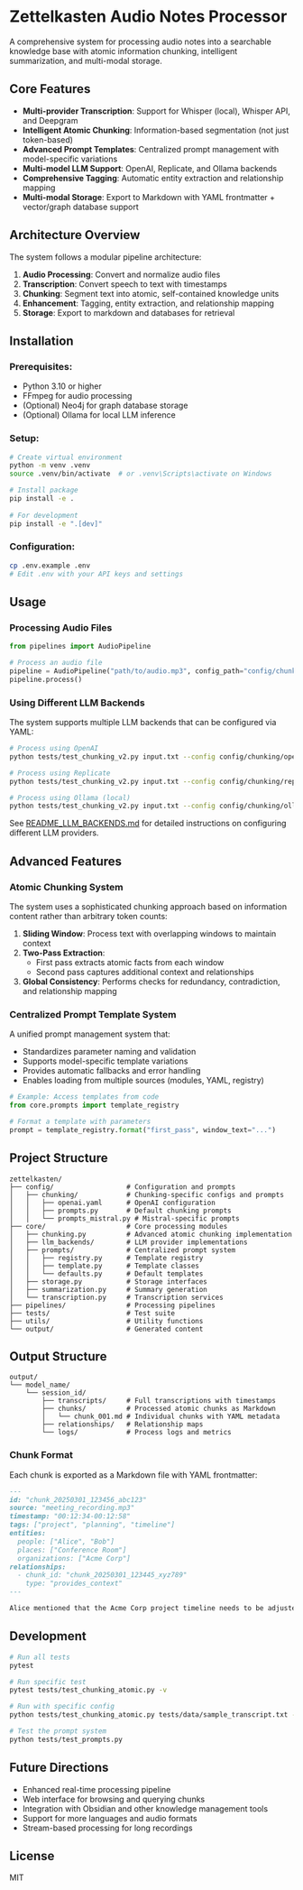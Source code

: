 # Zettelkasten Audio Notes Processor

A comprehensive system for processing audio notes into a searchable knowledge base with atomic information chunking, intelligent summarization, and multi-modal storage.

## Core Features

- **Multi-provider Transcription**: Support for Whisper (local), Whisper API, and Deepgram
- **Intelligent Atomic Chunking**: Information-based segmentation (not just token-based)
- **Advanced Prompt Templates**: Centralized prompt management with model-specific variations
- **Multi-model LLM Support**: OpenAI, Replicate, and Ollama backends
- **Comprehensive Tagging**: Automatic entity extraction and relationship mapping
- **Multi-modal Storage**: Export to Markdown with YAML frontmatter + vector/graph database support

## Architecture Overview

The system follows a modular pipeline architecture:

1. **Audio Processing**: Convert and normalize audio files
2. **Transcription**: Convert speech to text with timestamps
3. **Chunking**: Segment text into atomic, self-contained knowledge units
4. **Enhancement**: Tagging, entity extraction, and relationship mapping
5. **Storage**: Export to markdown and databases for retrieval

## Installation

### Prerequisites:
- Python 3.10 or higher
- FFmpeg for audio processing
- (Optional) Neo4j for graph database storage
- (Optional) Ollama for local LLM inference

### Setup:
```bash
# Create virtual environment
python -m venv .venv
source .venv/bin/activate  # or .venv\Scripts\activate on Windows

# Install package
pip install -e .
   
# For development
pip install -e ".[dev]"
```

### Configuration:
```bash
cp .env.example .env
# Edit .env with your API keys and settings
```

## Usage

### Processing Audio Files
```python
from pipelines import AudioPipeline

# Process an audio file
pipeline = AudioPipeline("path/to/audio.mp3", config_path="config/chunking/openai.yaml")
pipeline.process()
```

### Using Different LLM Backends
The system supports multiple LLM backends that can be configured via YAML:

```bash
# Process using OpenAI
python tests/test_chunking_v2.py input.txt --config config/chunking/openai.yaml

# Process using Replicate
python tests/test_chunking_v2.py input.txt --config config/chunking/replicate_mistral_instruct.yaml

# Process using Ollama (local)
python tests/test_chunking_v2.py input.txt --config config/chunking/ollama_mistral.yaml
```

See [README_LLM_BACKENDS.md](README_LLM_BACKENDS.md) for detailed instructions on configuring different LLM providers.

## Advanced Features

### Atomic Chunking System
The system uses a sophisticated chunking approach based on information content rather than arbitrary token counts:

1. **Sliding Window**: Process text with overlapping windows to maintain context
2. **Two-Pass Extraction**:
   - First pass extracts atomic facts from each window
   - Second pass captures additional context and relationships
3. **Global Consistency**: Performs checks for redundancy, contradiction, and relationship mapping

### Centralized Prompt Template System
A unified prompt management system that:

- Standardizes parameter naming and validation
- Supports model-specific template variations
- Provides automatic fallbacks and error handling
- Enables loading from multiple sources (modules, YAML, registry)

```python
# Example: Access templates from code
from core.prompts import template_registry

# Format a template with parameters
prompt = template_registry.format("first_pass", window_text="...")
```

## Project Structure

```
zettelkasten/
├── config/                  # Configuration and prompts
│   ├── chunking/            # Chunking-specific configs and prompts
│   │   ├── openai.yaml      # OpenAI configuration
│   │   ├── prompts.py       # Default chunking prompts
│   │   └── prompts_mistral.py # Mistral-specific prompts
├── core/                    # Core processing modules
│   ├── chunking.py          # Advanced atomic chunking implementation
│   ├── llm_backends/        # LLM provider implementations
│   ├── prompts/             # Centralized prompt system
│   │   ├── registry.py      # Template registry
│   │   ├── template.py      # Template classes
│   │   └── defaults.py      # Default templates
│   ├── storage.py           # Storage interfaces
│   ├── summarization.py     # Summary generation
│   └── transcription.py     # Transcription services
├── pipelines/               # Processing pipelines
├── tests/                   # Test suite
├── utils/                   # Utility functions
└── output/                  # Generated content
```

## Output Structure

```
output/
└── model_name/
    └── session_id/
        ├── transcripts/     # Full transcriptions with timestamps
        ├── chunks/          # Processed atomic chunks as Markdown
        │   └── chunk_001.md # Individual chunks with YAML metadata
        ├── relationships/   # Relationship maps
        └── logs/            # Process logs and metrics
```

### Chunk Format

Each chunk is exported as a Markdown file with YAML frontmatter:

```markdown
---
id: "chunk_20250301_123456_abc123"
source: "meeting_recording.mp3"
timestamp: "00:12:34-00:12:58"
tags: ["project", "planning", "timeline"]
entities:
  people: ["Alice", "Bob"]
  places: ["Conference Room"]
  organizations: ["Acme Corp"]
relationships:
  - chunk_id: "chunk_20250301_123445_xyz789"
    type: "provides_context"
---

Alice mentioned that the Acme Corp project timeline needs to be adjusted to account for the new requirements from the client meeting last week.
```

## Development

```bash
# Run all tests
pytest

# Run specific test
pytest tests/test_chunking_atomic.py -v

# Run with specific config
python tests/test_chunking_atomic.py tests/data/sample_transcript.txt --config config/chunking/openai.yaml

# Test the prompt system
python tests/test_prompts.py
```

## Future Directions

- Enhanced real-time processing pipeline
- Web interface for browsing and querying chunks
- Integration with Obsidian and other knowledge management tools
- Support for more languages and audio formats
- Stream-based processing for long recordings

## License

MIT